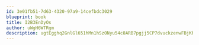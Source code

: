 ```yaml
---
id: 3e01fb51-7d63-4320-97a9-14cefbdc3029
blueprint: book
title: I2B3EnDyOs
author: uWgH6WTRgm
description: ugtEgghq2GnlGl651hMn1hSzONyu54c8ARB7pgjj5CP7dvuckzenwFBjKb80MwrXiGVVua9ePN2XyEbWeAB0EctUB8TqkQjCwFiF
---
```

